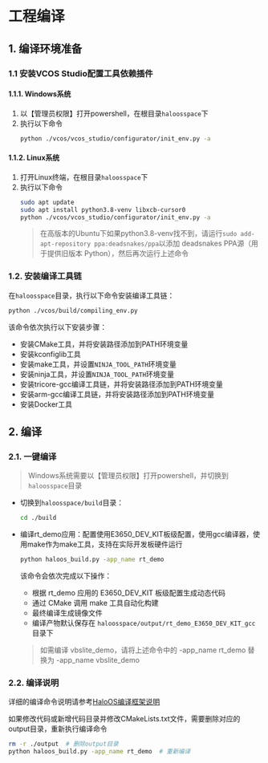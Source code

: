 # 工程编译
## 1. 编译环境准备
### 1.1 安装VCOS Studio配置工具依赖插件
#### 1.1.1. Windows系统
1. 以【管理员权限】打开powershell，在根目录`haloosspace`下
2. 执行以下命令
    ```bash
    python ./vcos/vcos_studio/configurator/init_env.py -a
    ```
#### 1.1.2. Linux系统
1. 打开Linux终端，在根目录`haloosspace`下
2. 执行以下命令
    ```bash
    sudo apt update
    sudo apt install python3.8-venv libxcb-cursor0
    python ./vcos/vcos_studio/configurator/init_env.py -a
    ```
    > 在高版本的Ubuntu下如果python3.8-venv找不到，请运行`sudo add-apt-repository ppa:deadsnakes/ppa`以添加 deadsnakes PPA源（用于提供旧版本 Python），然后再次运行上述命令
### 1.2. 安装编译工具链
在`haloosspace`目录，执行以下命令安装编译工具链：
```bash
python ./vcos/build/compiling_env.py
```
该命令依次执行以下安装步骤：
- 安装CMake工具，并将安装路径添加到PATH环境变量
- 安装kconfiglib工具
- 安装make工具，并设置`NINJA_TOOL_PATH`环境变量
- 安装ninja工具，并设置`NINJA_TOOL_PATH`环境变量
- 安装tricore-gcc编译工具链，并将安装路径添加到PATH环境变量
- 安装arm-gcc编译工具链，并将安装路径添加到PATH环境变量
- 安装Docker工具

## 2. 编译
### 2.1. 一键编译

> Windows系统需要以【管理员权限】打开powershell，并切换到`haloosspace`目录

- 切换到`haloosspace/build`目录：
  ```bash
  cd ./build
  ```
- 编译rt_demo应用：配置使用E3650_DEV_KIT板级配置，使用gcc编译器，使用make作为make工具，支持在实际开发板硬件运行
  ```bash
  python haloos_build.py -app_name rt_demo
  ```

  该命令会依次完成以下操作：

  - 根据 rt_demo 应用的 E3650_DEV_KIT 板级配置生成动态代码
  - 通过 CMake 调用 make 工具自动化构建
  - 最终编译生成镜像文件
  - 编译产物默认保存在 `haloosspace/output/rt_demo_E3650_DEV_KIT_gcc` 目录下

  > 如需编译 vbslite_demo，请将上述命令中的 -app_name rt_demo 替换为 -app_name vbslite_demo

### 2.2. 编译说明
详细的编译命令说明请参考[HaloOS编译框架说明](https://gitee.com/haloos/build/blob/master/README.md)

如果修改代码或新增代码目录并修改CMakeLists.txt文件，需要删除对应的output目录，重新执行编译命令

```bash
rm -r ./output  # 删除output目录
python haloos_build.py -app_name rt_demo  # 重新编译
```
